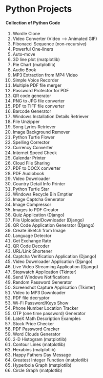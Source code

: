 # Python Projects

#### Collection of Python Code

1. Wordle Clone
2. Video Converter (Video --> Animated GIF)
3. Fibonacci Sequence (non-recursive)
4. Powerful One-liners
5. Auto-move
6. 3D line plot (matplotlib)
7. Pie Chart (matplotlib)
8. Audio Book
9. MP3 Extraction from MP4 Video
10. Simple Voice Recorder
11. Multiple PDF file merger
12. Password Protector for PDF
13. QR code generator
14. PNG to JPG file converter
15. PDF to TIFF file converter
16. Barcode Generator
17. Windows Installation Details Retriever
18. File Unzipper
19. Song Lyrics Retriever
20. Image Background Remover
21. Python Turtle Flower
22. Spelling Corrector
23. Currency Converter
24. Internet Speed Check
25. Calendar Printer
26. Cloud File Sharing
27. PDF to DOCX converter
28. PDF Audiobook
29. Video Downloader
30. Country Detail Info Printer
31. Python Turtle Star
32. Windows Recycle Bin Emptier
33. Image Captcha Generator
34. Image Compressor
35. Images to PDF Creator
36. Quiz Application (Django)
37. File Uploader/Downloader (Django)
38. QR Code Application Generator (Django)
39. Create Sketch from Image
40. Language Detector
41. Get Exchange Rate
42. QR Code Decoder
43. URL/Link Shortener
44. Captcha Verification Application (Django)
45. Video Downloader Application (Django)
46. Live Video Streaming Application (Django)
47. Stopwatch Application (Tkinter)
48. Send Windows Notifications
49. Random Password Generator
50. Screenshot Capture Application (Tkinter)
51. Video to MP3 Downloader
52. PDF file decryptor
53. Wi-Fi Password/Keys Show
54. Phone Number Location Tracker
55. OTP (one time password) Generator
56. LateX Math Description Examples
57. Stock Price Checker
58. PDF Password Cracker
59. Word Clouds Generator
60. 2-D Histogram (matplotlib)
61. Contour Lines (matplotlib)
62. Hexabins (matplotlib)
63. Happy Fathers Day Message
64. Greatest Integer Function (matplotlib)
65. Hyperbola Graph (matplotlib)
66. Circle Graph (matplotlib)